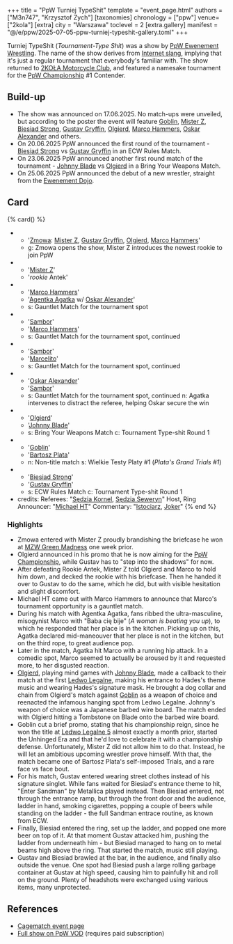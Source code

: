 +++
title = "PpW Turniej TypeShit"
template = "event_page.html"
authors = ["M3n747", "Krzysztof Zych"]
[taxonomies]
chronology = ["ppw"]
venue=["2kola"]
[extra]
city = "Warszawa"
toclevel = 2
[extra.gallery]
manifest = "@/e/ppw/2025-07-05-ppw-turniej-typeshit-gallery.toml"
+++

Turniej TypeShit (_Tournament-Type Shit_) was a show by [PpW Ewenement Wrestling](@/o/ppw.md). The name of the show derives from [Internet slang][name], implying that it's just a regular tournament that everybody's familiar with. The show returned to [2KOŁA Motorcycle Club](@/v/2kola.md), and featured a namesake tournament for the [PpW Championship](@/c/ppw-championship.md) #1 Contender.

## Build-up

* The show was announced on 17.06.2025. No match-ups were unveiled, but according to the poster the event will feature [Goblin](@/w/goblin.md), [Mister Z](@/w/mister-z.md), [Biesiad Strong](@/w/biesiad.md), [Gustav Gryffin](@/w/gustav-gryffin.md), [Olgierd](@/w/olgierd.md), [Marco Hammers](@/w/marco-hammers.md), [Oskar Alexander](@/w/oskar-alexander.md) and others.
* On 20.06.2025 PpW announced the first round of the tournament - [Biesiad Strong](@/w/biesiad.md) vs [Gustav Gryffin](@/w/gustav-gryffin.md) in an ECW Rules Match.
* On 23.06.2025 PpW announced another first round match of the tournament - [Johnny Blade](@/w/johnny-blade.md) vs [Olgierd](@/w/olgierd.md) in a Bring Your Weapons Match.
* On 25.06.2025 PpW announced the debut of a new wrestler, straight from the [Ewenement Dojo](@/o/ewenement-dojo.md).

## Card

{% card() %}
- - '[Zmowa](@/tt/zmowa.md): [Mister Z](@/w/mister-z.md), [Gustav Gryffin](@/w/gustav-gryffin.md), [Olgierd](@/w/olgierd.md), [Marco Hammers](@/w/marco-hammers.md)'
  - g: Zmowa opens the show, Mister Z introduces the newest rookie to join PpW
- - '[Mister Z](@/w/mister-z.md)'
  - '_rookie_ Antek'
- - '[Marco Hammers](@/w/marco-hammers.md)'
  - '[Agentka Agatka](@/w/agentka-agatka.md) w/ [Oskar Alexander](@/w/oskar-alexander.md)'
  - s: Gauntlet Match for the tournament spot
- - '[Sambor](@/w/sambor.md)'
  - '[Marco Hammers](@/w/marco-hammers.md)'
  - s: Gauntlet Match for the tournament spot, continued
- - '[Sambor](@/w/sambor.md)'
  - '[Marcelito](@/w/marcelito.md)'
  - s: Gauntlet Match for the tournament spot, continued
- - '[Oskar Alexander](@/w/oskar-alexander.md)'
  - '[Sambor](@/w/sambor.md)'
  - s: Gauntlet Match for the tournament spot, continued
    n: Agatka intervenes to distract the referee, helping Oskar secure the win
- - '[Olgierd](@/w/olgierd.md)'
  - '[Johnny Blade](@/w/johnny-blade.md)'
  - s: Bring Your Weapons Match
    c: Tournament Type-shit Round 1
- - '[Goblin](@/w/goblin.md)'
  - '[Bartosz Plata](@/w/plata.md)'
  - n: Non-title match
    s: Wielkie Testy Platy #1 (_Plata's Grand Trials #1_)
- - '[Biesiad Strong](@/w/biesiad.md)'
  - '[Gustav Gryffin](@/w/gustav-gryffin.md)'
  - s: ECW Rules Match
    c: Tournament Type-shit Round 1
- credits:
    Referees: "[Sędzia Kornel](@/w/sedzia-kornel.md), [Sędzia Seweryn](@/w/sedzia-seweryn.md)"
    Host, Ring Announcer: "[Michael HT](@/w/michael-ht.md)"
    Commentary: "[Istociarz](@/w/istociarz.md), [Joker](@/w/joker.md)"
{% end %}

### Highlights

* Zmowa entered with Mister Z proudly brandishing the briefcase he won at [MZW Green Madness](@/e/mzw/2025-06-28-mzw-green-madness.md) one week prior.
* Olgierd announced in his promo that he is now aiming for the [PpW Championship](@/c/ppw-championship.md), while Gustav has to "step into the shadows" for now.
* After defeating Rookie Antek, Mister Z told Olgierd and Marco to hold him down, and decked the rookie with his briefcase. Then he handed it over to Gustav to do the same, which he did, but with visible hesitation and slight discomfort.
* Michael HT came out with Marco Hammers to announce that Marco's tournament opportunity is a gauntlet match.
* During his match with Agentka Agatka, fans ribbed the ultra-masculine, misogynist Marco with "Baba cię bije" (_A woman is beating you up_), to which he responded that her place is in the kitchen. Picking up on this, Agatka declared mid-maneouver that her place is not in the kitchen, but on the third rope, to great audience pop.
* Later in the match, Agatka hit Marco with a running hip attack. In a comedic spot, Marco seemed to actually be aroused by it and requested more, to her disgusted reaction.
* [Olgierd](@/w/olgierd.md), playing mind games with [Johnny Blade](@/w/johnny-blade.md), made a callback to their match at the first [Ledwo Legalne](@/e/ppw/2021-06-12-ppw-ledwo-legalne.md), making his entrance to Hades's theme music and wearing Hades's signature mask. He brought a dog collar and chain from Olgierd's match against [Goblin](@/w/goblin.md) as a weapon of choice and reenacted the infamous hanging spot from Ledwo Legalne. Johnny's weapon of choice was a Japanese barbed wire board. The match ended with Olgierd hitting a Tombstone on Blade onto the barbed wire board.
* Goblin cut a brief promo, stating that his championship reign, since he won the title at [Ledwo Legalne 5](@/e/ppw/2025-06-07-ppw-ledwo-legalne-5.md) almost exactly a month prior, started the Unhinged Era and that he'd love to celebrate it with a championship defense. Unfortunately, Mister Z did not allow him to do that. Instead, he will let an ambitious upcoming wrestler prove himself. With that, the match became one of Bartosz Plata's self-imposed Trials, and a rare face vs face bout.
* For his match, Gustav entered wearing street clothes instead of his signature singlet. While fans waited for Biesiad's entrance theme to hit, "Enter Sandman" by Metallica played instead. Then Biesiad entered, not through the entrance ramp, but through the front door and the audience, ladder in hand, smoking cigarettes, popping a couple of beers while standing on the ladder - the full Sandman entrace routine, as known from ECW.
* Finally, Biesiad entered the ring, set up the ladder, and popped one more beer on top of it. At that moment Gustav attacked him, pushing the ladder from underneath him - but Biesiad managed to hang on to metal beams high above the ring. That started the match, music still playing.
* Gustav and Biesiad brawled at the bar, in the audience, and finally also outside the venue. One spot had Biesiad push a large rolling garbage container at Gustav at high speed, causing him to painfully hit and roll on the ground. Plenty of headshots were exchanged using various items, many unprotected.

## References

* [Cagematch event page](https://www.cagematch.net/?id=1&nr=428439)
* [Full show on PpW VOD](https://ppw-ewenementpl.vhx.tv/ppw-full-shows-dvd-version/season:3/videos/ppw-type-shit-cup-05-07-25-07-05-2025-20-31-52) (requires paid subscription)

[name]: https://context.reverso.net/translation/english-polish/type+shit
